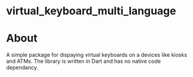 # virtual_keyboard_multi_language

# About
A simple package for dispaying virtual keyboards on a devices like kiosks and ATMs. The library is written in Dart and has no native code dependancy.

